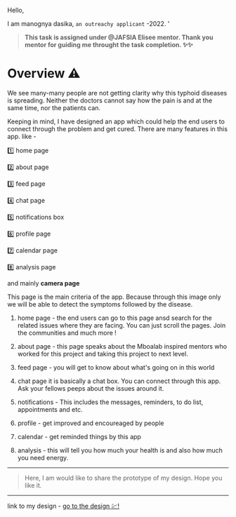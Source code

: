Hello,

I am manognya dasika, `an outreachy applicant` -2022. '

> **This task is assigned under @JAFSIA Elisee mentor. Thank you mentor for guiding me throught the task completion. ✨✨**

Overview ⚠️
=================================================================================================
We see many-many people are not getting clarity why this typhoid diseases is spreading. Neither the doctors cannot say how the pain is and at the same time, nor the patients can.

Keeping in mind, I have designed an app which could help the end users to connect through the problem and get cured. There are many features in this app. like -

1️⃣ home page

2️⃣ about page

3️⃣ feed page

4️⃣ chat page

5️⃣ notifications box

6️⃣ profile page

7️⃣ calendar page

8️⃣ analysis page

and mainly **camera page** 

This page is the main criteria of the app. Because through this image only we will be able to detect the symptoms followed by the disease.


1. home page -
the end users can go to this page ansd search for the related issues where they are facing. You can just scroll the pages. Join the communities and much more !

2. about page -
this page speaks about the Mboalab inspired mentors who worked for this project and taking this project to next level.

3. feed page -
you will get to know about what's going on in this world

4. chat page
it is basically a chat box. You can connect through this app. Ask your fellows peeps about the issues around it.

5. notifications -
This includes the messages, reminders, to do list, appointments and etc.

6. profile -
get improved and encoureaged by people

7. calendar -
get reminded things by this app

8. analysis -
this will tell you how much your health is and also how much you need energy. 

------------------------------------------------------------------------------------------------------------

> Here, I am would like to share the prototype of my design. Hope you like it.

------------------------------------------------------------------------------------------------------------
link to my design - [go to the design 💹!](https://www.figma.com/proto/wOwgNHSXp79SlvTifTneYb/mboalab?node-id=0%3A1502&scaling=min-zoom&page-id=0%3A1&starting-point-node-id=0%3A1502)
